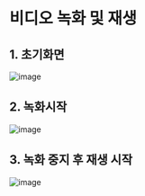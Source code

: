 # 비디오 녹화 및 재생
## 1. 초기화면
![image](https://user-images.githubusercontent.com/88826811/207127448-d701dd8f-0e07-4a77-8518-fa04b99d9180.png)
## 2. 녹화시작
![image](https://user-images.githubusercontent.com/88826811/207132186-ce7b9084-cdcc-4936-a238-9f04a7bf1ac4.png)
## 3. 녹화 중지 후 재생 시작
![image](https://user-images.githubusercontent.com/88826811/207132282-cc5b2bdb-2b3f-49cb-a844-9cc8238ec63a.png)
